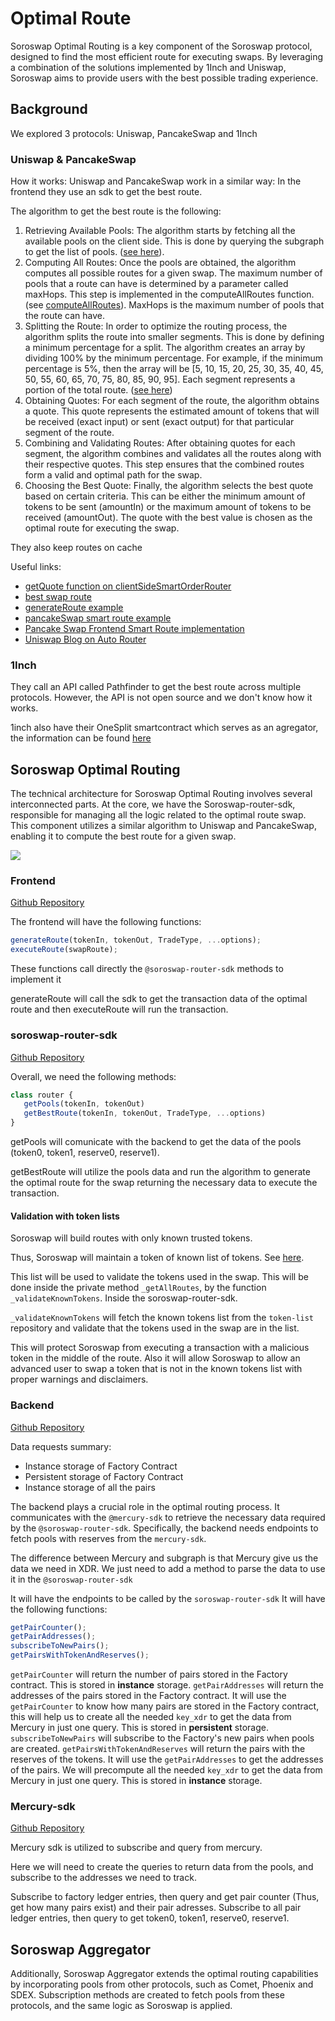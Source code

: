 # Optimal Route

Soroswap Optimal Routing is a key component of the Soroswap protocol, designed to find the most efficient route for executing swaps. By leveraging a combination of the solutions implemented by 1Inch and Uniswap, Soroswap aims to provide users with the best possible trading experience.

## Background

We explored 3 protocols: Uniswap, PancakeSwap and 1Inch

### Uniswap & PancakeSwap

How it works: Uniswap and PancakeSwap work in a similar way: In the frontend they use an sdk to get the best route.

The algorithm to get the best route is the following:

1. Retrieving Available Pools: The algorithm starts by fetching all the available pools on the client side. This is done by querying the subgraph to get the list of pools. ([see here](https://github.com/Uniswap/smart-order-router/blob/9dda6a965e7f5c0e48efa8214363a660ed034350/src/providers/v2/subgraph-provider.ts#L78)).
2. Computing All Routes: Once the pools are obtained, the algorithm computes all possible routes for a given swap. The maximum number of pools that a route can have is determined by a parameter called maxHops. This step is implemented in the computeAllRoutes function. (see [computeAllRoutes](https://github.com/Uniswap/smart-order-router/blob/9dda6a965e7f5c0e48efa8214363a660ed034350/src/routers/alpha-router/functions/compute-all-routes.ts#L67)). MaxHops is the maximum number of pools that the route can have.
3. Splitting the Route: In order to optimize the routing process, the algorithm splits the route into smaller segments. This is done by defining a minimum percentage for a split. The algorithm creates an array by dividing 100% by the minimum percentage. For example, if the minimum percentage is 5%, then the array will be \[5, 10, 15, 20, 25, 30, 35, 40, 45, 50, 55, 60, 65, 70, 75, 80, 85, 90, 95]. Each segment represents a portion of the total route. ([see here](https://github.com/Uniswap/smart-order-router/blob/main/src/routers/alpha-router/functions/best-swap-route.ts#L146))
4. Obtaining Quotes: For each segment of the route, the algorithm obtains a quote. This quote represents the estimated amount of tokens that will be received (exact input) or sent (exact output) for that particular segment of the route.
5. Combining and Validating Routes: After obtaining quotes for each segment, the algorithm combines and validates all the routes along with their respective quotes. This step ensures that the combined routes form a valid and optimal path for the swap.
6. Choosing the Best Quote: Finally, the algorithm selects the best quote based on certain criteria. This can be either the minimum amount of tokens to be sent (amountIn) or the maximum amount of tokens to be received (amountOut). The quote with the best value is chosen as the optimal route for executing the swap.

They also keep routes on cache

Useful links:

* [getQuote function on clientSideSmartOrderRouter](https://github.com/Uniswap/interface/blob/4ee70bfa34d4435d992cc54d2510572ec9de3d4d/apps/web/src/lib/hooks/routing/clientSideSmartOrderRouter.ts)
* [best swap route](https://github.com/Uniswap/smart-order-router/blob/main/src/routers/alpha-router/functions/best-swap-route.ts#L146)
* [generateRoute example](https://github.com/Uniswap/examples/blob/main/v3-sdk/routing/src/example/Example.tsx)
* [pancakeSwap smart route example](https://github.com/pancakeswap/smart-router-example/tree/master/src)
* [Pancake Swap Frontend Smart Route implementation](https://github.com/pancakeswap/pancake-frontend/tree/develop/packages/smart-router)
* [Uniswap Blog on Auto Router](https://blog.uniswap.org/auto-router-v2)

### 1Inch

They call an API called Pathfinder to get the best route across multiple protocols. However, the API is not open source and we don't know how it works.

1inch also have their OneSplit smartcontract which serves as an agregator, the information can be found [here](../../aggregator/01-1inch.md)

## Soroswap Optimal Routing

The technical architecture for Soroswap Optimal Routing involves several interconnected parts. At the core, we have the Soroswap-router-sdk, responsible for managing all the logic related to the optimal route swap. This component utilizes a similar algorithm to Uniswap and PancakeSwap, enabling it to compute the best route for a given swap.

![](images/draw.png)

### Frontend

[Github Repository](https://github.com/soroswap/frontend)

The frontend will have the following functions:

```javascript
generateRoute(tokenIn, tokenOut, TradeType, ...options);
executeRoute(swapRoute);
```

These functions call directly the `@soroswap-router-sdk` methods to implement it

generateRoute will call the sdk to get the transaction data of the optimal route and then executeRoute will run the transaction.

### soroswap-router-sdk

[Github Repository](https://github.com/soroswap/soroswap-router-sdk)

Overall, we need the following methods:

```javascript
class router {
   getPools(tokenIn, tokenOut)
   getBestRoute(tokenIn, tokenOut, TradeType, ...options)
}
```

getPools will comunicate with the backend to get the data of the pools (token0, token1, reserve0, reserve1).

getBestRoute will utilize the pools data and run the algorithm to generate the optimal route for the swap returning the necessary data to execute the transaction.

#### Validation with token lists

Soroswap will build routes with only known trusted tokens.

Thus, Soroswap will maintain a token of known list of tokens. See [here](https://github.com/soroswap/token-list).

This list will be used to validate the tokens used in the swap. This will be done inside the private method `_getAllRoutes`, by the function `_validateKnownTokens`. Inside the soroswap-router-sdk.

`_validateKnownTokens` will fetch the known tokens list from the `token-list` repository and validate that the tokens used in the swap are in the list.

This will protect Soroswap from executing a transaction with a malicious token in the middle of the route. Also it will allow Soroswap to allow an advanced user to swap a token that is not in the known tokens list with proper warnings and disclaimers.

### Backend

[Github Repository](https://github.com/soroswap/backend.git)

Data requests summary:

* Instance storage of Factory Contract
* Persistent storage of Factory Contract
* Instance storage of all the pairs

The backend plays a crucial role in the optimal routing process. It communicates with the `@mercury-sdk` to retrieve the necessary data required by the `@soroswap-router-sdk`. Specifically, the backend needs endpoints to fetch pools with reserves from the `mercury-sdk`.

The difference between Mercury and subgraph is that Mercury give us the data we need in XDR. We just need to add a method to parse the data to use it in the `@soroswap-router-sdk`

It will have the endpoints to be called by the `soroswap-router-sdk` It will have the following functions:

```javascript
getPairCounter();
getPairAddresses();
subscribeToNewPairs();
getPairsWithTokenAndReserves();
```

`getPairCounter` will return the number of pairs stored in the Factory contract. This is stored in **instance** storage. `getPairAddresses` will return the addresses of the pairs stored in the Factory contract. It will use the `getPairCounter` to know how many pairs are stored in the Factory contract, this will help us to create all the needed `key_xdr` to get the data from Mercury in just one query. This is stored in **persistent** storage. `subscribeToNewPairs` will subscribe to the Factory's new pairs when pools are created. `getPairsWithTokenAndReserves` will return the pairs with the reserves of the tokens. It will use the `getPairAddresses` to get the addresses of the pairs. We will precompute all the needed `key_xdr` to get the data from Mercury in just one query. This is stored in **instance** storage.

### Mercury-sdk

[Github Repository](https://github.com/paltalabs/mercury-sdk.git)

Mercury sdk is utilized to subscribe and query from mercury.

Here we will need to create the queries to return data from the pools, and subscribe to the addresses we need to track.

Subscribe to factory ledger entries, then query and get pair counter (Thus, get how many pairs exist) and their pair adresses. Subscribe to all pair ledger entries, then query to get token0, token1, reserve0, reserve1.

## Soroswap Aggregator

Additionally, Soroswap Aggregator extends the optimal routing capabilities by incorporating pools from other protocols, such as Comet, Phoenix and SDEX. Subscription methods are created to fetch pools from these protocols, and the same logic as Soroswap is applied.

